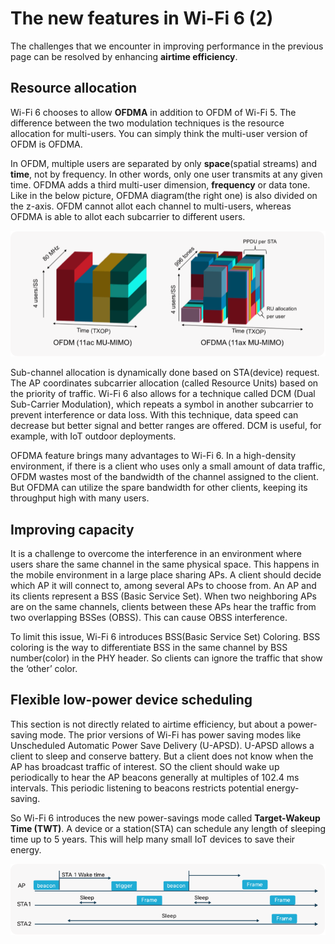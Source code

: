 # The new features in Wi-Fi 6 (2)

The challenges that we encounter in improving performance in the previous page can be resolved by enhancing **airtime efficiency**.

## Resource allocation
Wi-Fi 6 chooses to allow **OFDMA** in addition to OFDM of Wi-Fi 5. The difference between the two modulation techniques is the resource allocation for multi-users. You can simply think the multi-user version of OFDM is OFDMA.

In OFDM, multiple users are separated by only **space**(spatial streams) and **time**, not by frequency. In other words, only one user transmits at any given time. OFDMA adds a third multi-user dimension, **frequency** or data tone. Like in the below picture, OFDMA diagram(the right one) is also divided on the z-axis. OFDM cannot allot each channel to multi-users, whereas OFDMA is able to allot each subcarrier to different users.

![comparision](assets/images/3-1-OFDMA.png)

Sub-channel allocation is dynamically done based on STA(device) request. The AP coordinates subcarrier allocation (called Resource Units) based on the priority of traffic. Wi-Fi 6 also allows for a technique called DCM (Dual Sub-Carrier Modulation), which repeats a symbol in another subcarrier to prevent interference or data loss. With this technique, data speed can decrease but better signal and better ranges are offered. DCM is useful, for example, with IoT outdoor deployments.

OFDMA feature brings many advantages to Wi-Fi 6. In a high-density environment, if there is a client who uses only a small amount of data traffic, OFDM wastes most of the bandwidth of the channel assigned to the client. But OFDMA can utilize the spare bandwidth for other clients, keeping its throughput high with many users.


## Improving capacity
It is a challenge to overcome the interference in an environment where users share the same channel in the same physical space. This happens in the mobile environment in a large place sharing APs. A client should decide which AP it will connect to, among several APs to choose from. An AP and its clients represent a BSS (Basic Service Set). When two neighboring APs are on the same channels, clients between these APs hear the traffic from two overlapping BSSes (OBSS). This can cause OBSS interference.

To limit this issue, Wi-Fi 6 introduces BSS(Basic Service Set) Coloring. BSS coloring is the way to differentiate BSS in the same channel by BSS number(color) in the PHY header. So clients can ignore the traffic that show the ‘other’ color.


## Flexible low-power device scheduling
This section is not directly related to airtime efficiency, but about a power-saving mode. The prior versions of Wi-Fi has power saving modes like Unscheduled Automatic Power Save Delivery (U-APSD). U-APSD allows a client to sleep and conserve battery. But a client does not know when the AP has broadcast traffic of interest. SO the client should wake up periodically to hear the AP beacons generally at multiples of 102.4 ms intervals. This periodic listening to beacons restricts potential energy-saving.

So Wi-Fi 6 introduces the new power-savings mode called **Target-Wakeup Time (TWT)**. A device or a station(STA) can schedule any length of sleeping time up to 5 years. This will help many small IoT devices to save their energy.

![TWT](assets/images/3-3-TWT.png)

